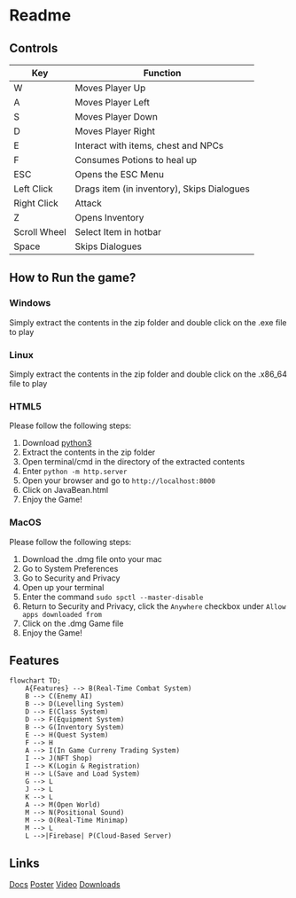 ﻿
# Readme

## Controls
| Key | Function |
|--|--|
| W | Moves Player Up |
| A | Moves Player Left |
| S | Moves Player Down |
| D | Moves Player Right |
| E | Interact with items, chest and NPCs |
| F | Consumes Potions to heal up
| ESC | Opens the ESC Menu |
| Left Click | Drags item (in inventory), Skips Dialogues
| Right Click | Attack |
| Z | Opens Inventory
| Scroll Wheel | Select Item in hotbar |
| Space | Skips Dialogues |

## How to Run the game?

### Windows
Simply extract the contents in the zip folder and double click on the .exe file to play

### Linux
Simply extract the contents in the zip folder and double click on the .x86_64 file to play

### HTML5
Please follow the following steps:
 1. Download [python3](https://www.python.org/downloads/)
 2. Extract the contents in the zip folder
 3. Open terminal/cmd in the directory of the extracted contents
 4. Enter `python -m http.server`
 5. Open your browser and go to `http://localhost:8000`
 6. Click on JavaBean.html
 7. Enjoy the Game!
 
### MacOS
Please follow the following steps:
 1. Download the .dmg file onto your mac
 2. Go to System Preferences
 3. Go to Security and Privacy
 4. Open up your terminal
 5. Enter the command `sudo spctl --master-disable`
 6. Return to Security and Privacy, click the `Anywhere` checkbox under `Allow apps downloaded from`
 7. Click on the .dmg Game file
 8. Enjoy the Game!
 
## Features
```mermaid
flowchart TD;
	A{Features} --> B(Real-Time Combat System)
	B --> C(Enemy AI)
	B --> D(Levelling System)
	D --> E(Class System)
	D --> F(Equipment System)
	B --> G(Inventory System)
	E --> H(Quest System)
	F --> H
	A --> I(In Game Curreny Trading System)
	I --> J(NFT Shop)
	I --> K(Login & Registration)
	H --> L(Save and Load System)
	G --> L
	J --> L
	K --> L
	A --> M(Open World)
	M --> N(Positional Sound)
	M --> O(Real-Time Minimap)
	M --> L
	L -->|Firebase| P(Cloud-Based Server)
```
## Links
[Docs](https://docs.google.com/document/d/1wQjGsiPLWeSY_6v22aFV54N9r4aaHnMU-TmhsJElN44/edit?usp=sharing)
[Poster](https://drive.google.com/file/d/1Pbd7DQy5UR8q-0CrDaljOnSG60CKCDUc/view?usp=sharing)
[Video](https://youtu.be/8bh4gXz2Xrk)
[Downloads](https://drive.google.com/drive/folders/1ut8uZUZ6C1Buhvb6ztNxSndZzi016PuH?usp=sharing)
